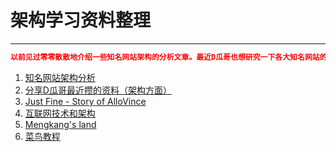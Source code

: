 # 架构学习资料整理

---

```json
以前见过零零散散地介绍一些知名网站架构的分析文章。最近D瓜哥也想研究一下各大知名网站的架构。所以，就搜集了一下这方面资料。限于时间问题，这篇文章分享的文章并没有都看完，所以不保证所有文章的质量。另外，如果有朋友发现更好的文章，欢迎留言告知。再补充进来。
```

1. [知名网站架构分析](http://colobu.com/2015/07/21/Architecture-2013/)
2. [分享D瓜哥最近攒的资料（架构方面）](http://www.diguage.com/archives/41.html)
3. [Just Fine - Story of AlloVince](http://avnpc.com/)
4. [互联网技术和架构](http://blog.eood.cn/)
5. [Mengkang's land](http://mengkang.net/)
6. [菜鸟教程](http://www.runoob.com/)
